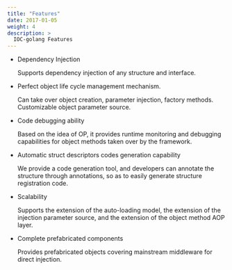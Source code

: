 ```yaml
---
title: "Features"
date: 2017-01-05
weight: 4
description: >
  IOC-golang Features
---
```


- Dependency Injection

  Supports dependency injection of any structure and interface.

- Perfect object life cycle management mechanism.

  Can take over object creation, parameter injection, factory methods. Customizable object parameter source.

- Code debugging ability

  Based on the idea of OP, it provides runtime monitoring and debugging capabilities for object methods taken over by the framework.

- Automatic struct descriptors codes generation capability

  We provide a code generation tool, and developers can annotate the structure through annotations, so as to easily generate structure registration code.

- Scalability

  Supports the extension of the auto-loading model, the extension of the injection parameter source, and the extension of the object method AOP layer.

- Complete prefabricated components

  Provides prefabricated objects covering mainstream middleware for direct injection.